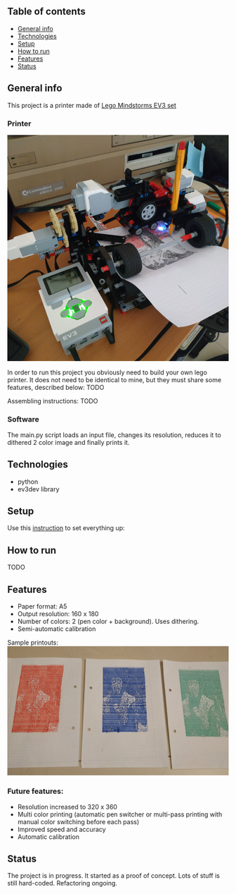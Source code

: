 ## Table of contents
* [General info](#general-info)
* [Technologies](#technologies)
* [Setup](#setup)
* [How to run](#how-to-run)
* [Features](#features)
* [Status](#status)

## General info
This project is a printer made of [Lego Mindstorms EV3 set](https://brickset.com/sets/31313-1/Mindstorms-EV3)

### Printer
![printer](photos/printer.jpg)

In order to run this project you obviously need to build your own lego printer.
It does not need to be identical to mine, but they must share some features, described below:
TODO

Assembling instructions:
TODO

### Software
The main.py script loads an input file, changes its resolution, reduces it to
dithered 2 color image and finally prints it.

## Technologies
* python
* ev3dev library

## Setup
Use this [instruction](https://www.ev3dev.org/docs/getting-started/) to set everything up:

## How to run
TODO

## Features
* Paper format: A5
* Output resolution: 160 x 180
* Number of colors: 2 (pen color + background). Uses dithering.
* Semi-automatic calibration

Sample printouts:
![printer](photos/printout2.jpg)


### Future features:
* Resolution increased to 320 x 360
* Multi color printing (automatic pen switcher or multi-pass printing with manual color switching before each pass)
* Improved speed and accuracy
* Automatic calibration

## Status
The project is in progress. It started as a proof of concept. Lots of stuff is still hard-coded.
Refactoring ongoing.
